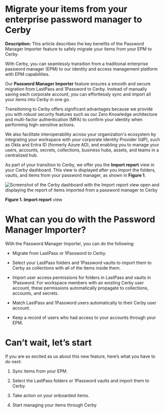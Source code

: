 # Migrate your items from your enterprise password manager to Cerby

**Description:** This article describes the key benefits of the Password Manager Importer feature to safely migrate your items from your EPM to Cerby.

With Cerby, you can seamlessly transition from a traditional enterprise
password manager (EPM) to our identity and access management platform with EPM
capabilities.

Our **Password Manager Importer** feature ensures a smooth and secure
migration from LastPass and 1Password to Cerby. Instead of manually saving
each corporate account, you can effortlessly sync and import all your items
into Cerby in one go.

Transitioning to Cerby offers significant advantages because we provide you
with robust security features such as our Zero Knowledge architecture and
multi-factor authentication (MFA) to confirm your identity when performing
high-sensitive actions.

We also facilitate interoperability across your organization's ecosystem by
integrating your workspace with your corporate Identity Provider (IdP), such
as Okta and Entra ID (formerly Azure AD), and enabling you to manage your
users, accounts, secrets, collections, business hubs, assets, and teams in a
centralized hub.

As part of your transition to Cerby, we offer you the **Import report** view
in your Cerby dashboard. This view is displayed after you import the folders,
vaults, and items from your password manager, as shown in **Figure 1**.

![Screenshot of the Cerby dashboard with the Import report view open and
displaying the report of items imported from a password manager to
Cerby](gitbook/imagesfd04ae8b-a523-4d77-8c52-afca99603648)

**Figure 1. Import report** view

# What can you do with the Password Manager Importer?

With the Password Manager Importer, you can do the following:

  * Migrate from LastPass or 1Password to Cerby.

  * Select your LastPass folders and 1Password vaults to import them to Cerby as collections with all of the items inside them.

  * Import user access permissions for folders in LastPass and vaults in 1Password. For workspace members with an existing Cerby user account, these permissions automatically propagate to collections, accounts, and secrets.

  * Match LastPass and 1Password users automatically to their Cerby user account.

  * Keep a record of users who had access to your accounts through your EPM.

# Can’t wait, let’s start

If you are as excited as us about this new feature, here’s what you have to do
next:

  1. Sync items from your EPM.

  2. Select the LastPass folders or 1Password vaults and import them to Cerby.

  3. Take action on your onboarded items.

  4. Start managing your items through Cerby

